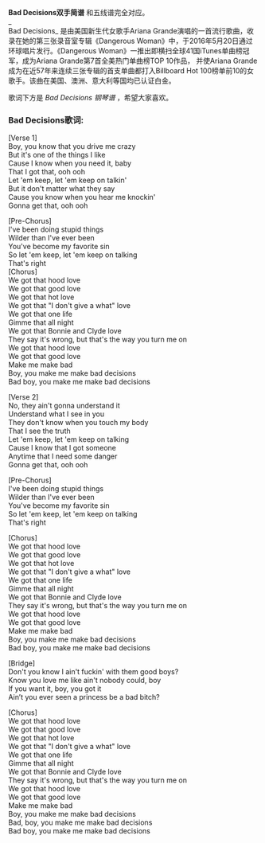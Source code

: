 

**Bad Decisions双手简谱** 和五线谱完全对应。  
_  
Bad Decisions_ 是由美国新生代女歌手Ariana Grande演唱的一首流行歌曲，收录在她的第三张录音室专辑《Dangerous
Woman》中，于2016年5月20日通过环球唱片发行。《Dangerous Woman》一推出即横扫全球41国iTunes单曲榜冠军，成为Ariana
Grande第7首全美热门单曲榜TOP 10作品， 并使Ariana Grande成为在近57年来连续三张专辑的首支单曲都打入Billboard Hot
100榜单前10的女歌手。该曲在美国、澳洲、意大利等国均已认证白金。  
  
歌词下方是 _Bad Decisions 钢琴谱_ ，希望大家喜欢。

### Bad Decisions歌词:

[Verse 1]  
Boy, you know that you drive me crazy  
But it's one of the things I like  
Cause I know when you need it, baby  
That I got that, ooh ooh  
Let 'em keep, let 'em keep on talkin'  
But it don't matter what they say  
Cause you know when you hear me knockin'  
Gonna get that, ooh ooh

[Pre-Chorus]  
I've been doing stupid things  
Wilder than I've ever been  
You've become my favorite sin  
So let 'em keep, let 'em keep on talking  
That's right  
[Chorus]  
We got that hood love  
We got that good love  
We got that hot love  
We got that "I don't give a what" love  
We got that one life  
Gimme that all night  
We got that Bonnie and Clyde love  
They say it's wrong, but that's the way you turn me on  
We got that hood love  
We got that good love  
Make me make bad  
Boy, you make me make bad decisions  
Bad boy, you make me make bad decisions

[Verse 2]  
No, they ain't gonna understand it  
Understand what I see in you  
They don't know when you touch my body  
That I see the truth  
Let 'em keep, let 'em keep on talking  
Cause I know that I got someone  
Anytime that I need some danger  
Gonna get that, ooh ooh

[Pre-Chorus]  
I've been doing stupid things  
Wilder than I've ever been  
You've become my favorite sin  
So let 'em keep, let 'em keep on talking  
That's right

[Chorus]  
We got that hood love  
We got that good love  
We got that hot love  
We got that "I don't give a what" love  
We got that one life  
Gimme that all night  
We got that Bonnie and Clyde love  
They say it's wrong, but that's the way you turn me on  
We got that hood love  
We got that good love  
Make me make bad  
Boy, you make me make bad decisions  
Bad boy, you make me make bad decisions

[Bridge]  
Don't you know I ain't fuckin' with them good boys?  
Know you love me like ain't nobody could, boy  
If you want it, boy, you got it  
Ain’t you ever seen a princess be a bad bitch?

[Chorus]  
We got that hood love  
We got that good love  
We got that hot love  
We got that "I don't give a what" love  
We got that one life  
Gimme that all night  
We got that Bonnie and Clyde love  
They say it's wrong, but that's the way you turn me on  
We got that hood love  
We got that good love  
Make me make bad  
Boy, you make me make bad decisions  
Bad, boy, you make me make bad decisions  
Bad boy, you make me make bad decisions

